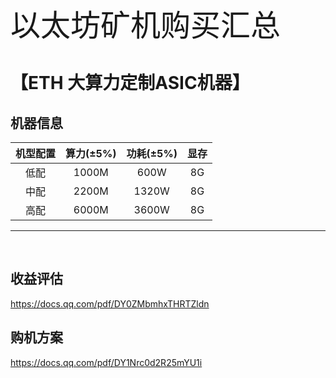 <font size=16>以太坊矿机购买汇总</font>

# 【ETH 大算力定制ASIC机器】

## 机器信息
| 机型配置 | 算力(±5%) | 功耗(±5%) |显存|
|:------:|:------:|:------:|:------:|
|低配|1000M|600W|8G|
|中配|2200M|1320W|8G|
|高配|6000M|3600W|8G|

---

<br/>

## 收益评估
https://docs.qq.com/pdf/DY0ZMbmhxTHRTZldn

## 购机方案
https://docs.qq.com/pdf/DY1Nrc0d2R25mYU1i
